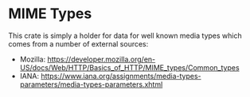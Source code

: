 # MIME Types

This crate is simply a holder for data for well known media types which comes from a number of external sources:

- Mozilla: https://developer.mozilla.org/en-US/docs/Web/HTTP/Basics_of_HTTP/MIME_types/Common_types
- IANA: https://www.iana.org/assignments/media-types-parameters/media-types-parameters.xhtml